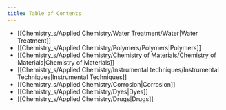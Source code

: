 ```yaml
---
title: Table of Contents
---
```

- [[Chemistry_s/Applied Chemistry/Water Treatment/Water|Water Treatment]]
- [[Chemistry_s/Applied Chemistry/Polymers/Polymers|Polymers]]
- [[Chemistry_s/Applied Chemistry/Chemistry of Materials/Chemistry of Materials|Chemistry of Materials]]
- [[Chemistry_s/Applied Chemistry/Instrumental techniques/Instrumental Techniques|Instrumental Techniques]]
- [[Chemistry_s/Applied Chemistry/Corrosion|Corrosion]]
- [[Chemistry_s/Applied Chemistry/Dyes|Dyes]]
- [[Chemistry_s/Applied Chemistry/Drugs|Drugs]]